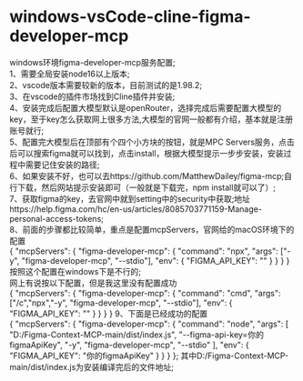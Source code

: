 # windows-vsCode-cline-figma-developer-mcp
windows环境figma-developer-mcp服务配置;<br/>
1、需要全局安装node16以上版本;<br/>
2、vscode版本需要较新的版本，目前测试的是1.98.2;<br/>
3、在vscode的插件市场找到Cline插件并安装;<br/>
4、安装完成后配置大模型默认是openRouter，选择完成后需要配置大模型的key，至于key怎么获取网上很多方法,大模型的官网一般都有介绍，基本就是注册账号就行;<br/>
5、配置完大模型后在顶部有个四个小方块的按钮，就是MPC Servers服务，点击后可以搜索figma就可以找到，点击install，根据大模型提示一步步安装，安装过程中需要记住安装的路径;<br/>
6、如果安装不好，也可以去https://github.com/MatthewDailey/figma-mcp;自行下载，然后网站提示安装即可（一般就是下载完，npm install就可以了）;<br/>
7、获取figma的key，去官网中就到setting中的security中获取;地址https://help.figma.com/hc/en-us/articles/8085703771159-Manage-personal-access-tokens;<br/>
8、前面的步骤都比较简单，重点是配置mcpServers，官网给的macOS环境下的配置<br/>
{
  "mcpServers": {
    "figma-developer-mcp": {
      "command": "npx",
      "args": ["-y", "figma-developer-mcp", "--stdio"],
      "env": {
        "FIGMA_API_KEY": "<your-figma-api-key>"
      }
    }
  }
}
按照这个配置在windows下是不行的;<br/>
网上有说按以下配置，但是我这里没有配置成功<br/>
{
  "mcpServers": {
    "figma-developer-mcp": {
      "command": "cmd",
      "args": ["/c","npx","-y", "figma-developer-mcp", "--stdio"],
      "env": {
        "FIGMA_API_KEY": "<your-figma-api-key>"
      }
    }
  }
}
9、下面是已经成功的配置<br/>
{
  "mcpServers": {
    "figma-developer-mcp": {
      "command": "node",
      "args": [
        "D:/Figma-Context-MCP-main/dist/index.js",
        "--figma-api-key=你的figmaApiKey",
        "-y", 
        "figma-developer-mcp",
        "--stdio"
      ],
      "env": {
        "FIGMA_API_KEY": "你的figmaApiKey"
      }
    }
  }
};
其中D:/Figma-Context-MCP-main/dist/index.js为安装编译完后的文件地址;
